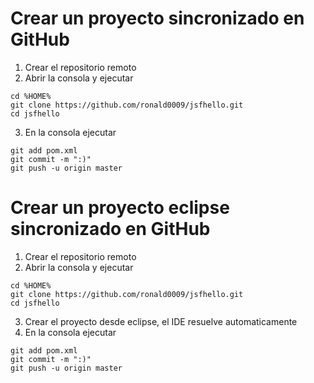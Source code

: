 # Crear un proyecto sincronizado en GitHub
1. Crear el repositorio remoto
2. Abrir la consola y ejecutar
```
cd %HOME%
git clone https://github.com/ronald0009/jsfhello.git
cd jsfhello
```
3. En la consola ejecutar
```
git add pom.xml
git commit -m ":)"
git push -u origin master
```
# Crear un proyecto eclipse sincronizado en GitHub
1. Crear el repositorio remoto
2. Abrir la consola y ejecutar
```
cd %HOME%
git clone https://github.com/ronald0009/jsfhello.git
cd jsfhello
```
3. Crear el proyecto desde eclipse, el IDE resuelve automaticamente
4. En la consola ejecutar
```
git add pom.xml
git commit -m ":)"
git push -u origin master
```
